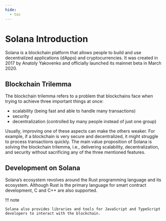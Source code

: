 ```yaml
---
hide:
  - toc
---
```


# Solana Introduction

Solana is a blockchain platform that allows people to build and use decentralized applications (dApps) and cryptocurrencies. It was created in 2017 by Anatoly Yakovenko and officially launched its mainnet beta in March 2020.

## Blockchain Trilemma

The blockchain trilemma refers to a problem that blockchains face when trying to achieve three important things at once:

- scalability (being fast and able to handle many transactions)
- security
- decentralization (controlled by many people instead of just one group)

Usually, improving one of these aspects can make the others weaker. For example, if a blockchain is very secure and decentralized, it might struggle to process transactions quickly. The main value proposition of Solana is solving the blockchain trilemma, i.e., delivering scalability, decentralization, and security without sacrificing any of the three mentioned features.

## Development on Solana

Solana’s ecosystem revolves around the Rust programming language and its ecosystem. Although Rust is the primary language for smart contract development, C and C++ are also supported.

!!! note

    Solana also provides libraries and tools for JavaScript and TypeScript developers to interact with the blockchain.

